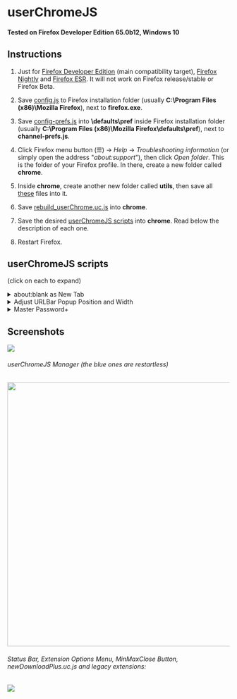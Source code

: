 # userChromeJS

#### Tested on Firefox Developer Edition 65.0b12, Windows 10

## Instructions

1. Just for [Firefox Developer Edition](https://www.mozilla.org/firefox/developer/) (main compatibility target), [Firefox Nightly](https://www.mozilla.org/firefox/channel/desktop/#nightly) and [Firefox ESR](https://www.mozilla.org/en-US/firefox/organizations/all/). It will not work on Firefox release/stable or Firefox Beta.

2. Save [config.js](https://github.com/xiaoxiaoflood/firefox-scripts/raw/master/installation-folder/config.js) to Firefox installation folder (usually **C:\Program Files (x86)\Mozilla Firefox**), next to **firefox.exe**.

3. Save [config-prefs.js](https://raw.githubusercontent.com/xiaoxiaoflood/firefox-scripts/master/installation-folder/config-prefs.js) into **\defaults\pref** inside Firefox installation folder (usually **C:\Program Files (x86)\Mozilla Firefox\defaults\pref**), next to **channel-prefs.js**.

4. Click Firefox menu button (☰) -> *Help* -> *Troubleshooting information* (or simply open the address "*about:support*"), then click *Open folder*. This is the folder of your Firefox profile. In there, create a new folder called **chrome**.

5. Inside **chrome**, create another new folder called **utils**, then save all [these](https://github.com/xiaoxiaoflood/firefox-scripts/tree/master/chrome/utils) files into it.

6. Save [rebuild_userChrome.uc.js](https://github.com/xiaoxiaoflood/firefox-scripts/raw/master/chrome/rebuild_userChrome.uc.js) into **chrome**.

7. Save the desired [userChromeJS scripts](https://github.com/xiaoxiaoflood/firefox-scripts/tree/master/chrome) into **chrome**. Read below the description of each one.

8. Restart Firefox.

## userChromeJS scripts

(click on each to expand)
<details>
  <summary>about:blank as New Tab</summary>
  Self-descriptive title. For clean, light and empty New Tab page.
  
  [Download link](https://github.com/xiaoxiaoflood/firefox-scripts/raw/master/chrome/aboutBlankNewTab.uc.js).  
</details>

<details>
  <summary>Adjust URLBar Popup Position and Width</summary>
  In Fx 48, URLBar Popup was stretched to fill the entire width of the browser. This script restores the previous behavior, with the popup inheriting the width and position of URLBar.
  
  Note: there are similar userChrome.css alternatives, but the URLBar width can change depending on the buttons around and depending on the size of the window. You can't set dynamic width with pure CSS, so JS is needed.

  [Download link](https://github.com/xiaoxiaoflood/firefox-scripts/raw/master/chrome/adjustUrlbar.uc.js).  
  
  Firefox default:
  ![](https://i.imgur.com/R4xc6LB.png)
  
  With this script:
  ![](https://i.imgur.com/zgTwOL9.png)
</details>
<details>
  <summary>Master Password+</summary>
  Locks Firefox with password. It will prompt the password on browser startup or anytime when you lock it with Ctrl+Alt+Shift+W.
  
  You need to set a master password in <i>Firefox Options > Privacy & Security > [×] Use a master password</i>.

  [Download link](https://github.com/xiaoxiaoflood/firefox-scripts/raw/master/chrome/masterPasswordPlus.uc.js).  

  Locked:
  ![](https://i.imgur.com/cE3sUGT.png)

  Unlocked:
  ![](https://i.imgur.com/KOkEJq5.png)
</details>

## Screenshots

<img src="https://github.com/xiaoxiaoflood/firefox-scripts/raw/master/screenshots/folder.png">

###### userChromeJS Manager (the blue ones are restartless)
<img src="https://github.com/xiaoxiaoflood/firefox-scripts/raw/master/screenshots/rebuild_userChrome.png" height="600">

###### Status Bar, Extension Options Menu, MinMaxClose Button, newDownloadPlus.uc.js and legacy extensions:
<img  src="https://github.com/xiaoxiaoflood/firefox-scripts/raw/master/screenshots/window.png">
